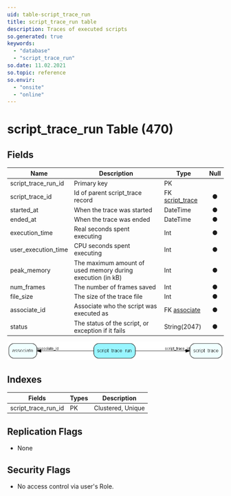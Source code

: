 ```yaml
---
uid: table-script_trace_run
title: script_trace_run table
description: Traces of executed scripts
so.generated: true
keywords:
  - "database"
  - "script_trace_run"
so.date: 11.02.2021
so.topic: reference
so.envir:
  - "onsite"
  - "online"
---
```


# script\_trace\_run Table (470)

## Fields

| Name | Description | Type | Null |
|------|-------------|------|:----:|
|script\_trace\_run\_id|Primary key|PK| |
|script\_trace\_id|Id of parent script_trace record|FK [script_trace](script-trace.md)|&#x25CF;|
|started\_at|When the trace was started|DateTime|&#x25CF;|
|ended\_at|When the trace was ended|DateTime|&#x25CF;|
|execution\_time|Real seconds spent executing|Int|&#x25CF;|
|user\_execution\_time|CPU seconds spent executing|Int|&#x25CF;|
|peak\_memory|The maximum amount of used memory during execution (in kB)|Int|&#x25CF;|
|num\_frames|The number of frames saved|Int|&#x25CF;|
|file\_size|The size of the trace file|Int|&#x25CF;|
|associate\_id|Associate who the script was executed as|FK [associate](associate.md)|&#x25CF;|
|status|The status of the script, or exception if it fails|String(2047)|&#x25CF;|


![script_trace_run table relationship diagram](./media/script_trace_run.png)

## Indexes

| Fields | Types | Description |
|--------|-------|-------------|
|script\_trace\_run\_id |PK |Clustered, Unique |

## Replication Flags

* None

## Security Flags

* No access control via user's Role.

